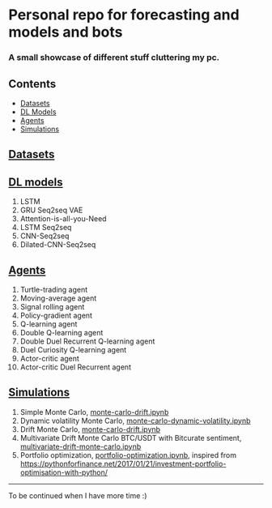# Personal repo for forecasting and models and bots
### A small showcase of different stuff cluttering my pc.


## Contents
  * [Datasets](#datasets)
  * [DL Models](#deep-learning)
  * [Agents](#agents)
  * [Simulations](#simulations)

## [Datasets](datasets)

## [DL models](deep-learning)
 1. LSTM
 2. GRU Seq2seq VAE
 3. Attention-is-all-you-Need
 4. LSTM Seq2seq
 5. CNN-Seq2seq
 6. Dilated-CNN-Seq2seq


## [Agents](agent)
 1. Turtle-trading agent
 2. Moving-average agent
 3. Signal rolling agent
 4. Policy-gradient agent
 5. Q-learning agent
 6. Double Q-learning agent
 7. Double Duel Recurrent Q-learning agent
 8. Duel Curiosity Q-learning agent
 9. Actor-critic agent
 10. Actor-critic Duel Recurrent agent


## [Simulations](simulation)

1. Simple Monte Carlo, [monte-carlo-drift.ipynb](simulation/monte-carlo-drift.ipynb)
2. Dynamic volatility Monte Carlo, [monte-carlo-dynamic-volatility.ipynb](simulation/monte-carlo-dynamic-volatility.ipynb)
3. Drift Monte Carlo, [monte-carlo-drift.ipynb](simulation/monte-carlo-drift.ipynb)
4. Multivariate Drift Monte Carlo BTC/USDT with Bitcurate sentiment, [multivariate-drift-monte-carlo.ipynb](simulation/multivariate-drift-monte-carlo.ipynb)
5. Portfolio optimization, [portfolio-optimization.ipynb](simulation/portfolio-optimization.ipynb), inspired from https://pythonforfinance.net/2017/01/21/investment-portfolio-optimisation-with-python/


---

To be continued when I have more time :)
